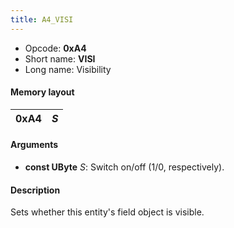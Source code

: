 ```yaml
---
title: A4_VISI
---
```


-   Opcode: **0xA4**
-   Short name: **VISI**
-   Long name: Visibility

#### Memory layout

| 0xA4 | *S* |
|------|-----|

#### Arguments

-   **const UByte** *S*: Switch on/off (1/0, respectively).

#### Description

Sets whether this entity's field object is visible.
